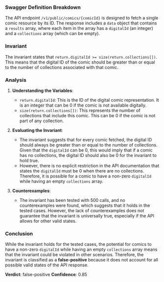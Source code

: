 ### Swagger Definition Breakdown
The API endpoint `/v1/public/comics/{comicId}` is designed to fetch a single comic resource by its ID. The response includes a `data` object that contains a `results` array, where each item in the array has a `digitalId` (an integer) and a `collections` array (which can be empty).

### Invariant
The invariant states that `return.digitalId >= size(return.collections[])`. This means that the digital ID of the comic should be greater than or equal to the number of collections associated with that comic.

### Analysis
1. **Understanding the Variables**:
   - `return.digitalId`: This is the ID of the digital comic representation. It is an integer that can be 0 if the comic is not available digitally.
   - `size(return.collections[])`: This represents the number of collections that include this comic. This can be 0 if the comic is not part of any collection.

2. **Evaluating the Invariant**:
   - The invariant suggests that for every comic fetched, the digital ID should always be greater than or equal to the number of collections. Given that the `digitalId` can be 0, this would imply that if a comic has no collections, the digital ID should also be 0 for the invariant to hold true.
   - However, there is no explicit restriction in the API documentation that states the `digitalId` must be 0 when there are no collections. Therefore, it is possible for a comic to have a non-zero `digitalId` while having an empty `collections` array.

3. **Counterexamples**:
   - The invariant has been tested with 500 calls, and no counterexamples were found, which suggests that it holds in the tested cases. However, the lack of counterexamples does not guarantee that the invariant is universally true, especially if the API allows for other valid states.

### Conclusion
While the invariant holds for the tested cases, the potential for comics to have a non-zero `digitalId` while having an empty `collections` array means that the invariant could be violated in other scenarios. Therefore, the invariant is classified as a **false-positive** because it does not account for all possible valid states of the API response. 

**Verdict**: false-positive
**Confidence**: 0.85
